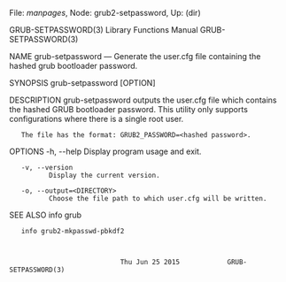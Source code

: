 File: *manpages*,  Node: grub2-setpassword,  Up: (dir)

GRUB-SETPASSWORD(3)        Library Functions Manual        GRUB-SETPASSWORD(3)



NAME
       grub-setpassword  —  Generate  the  user.cfg file containing the hashed
       grub bootloader password.


SYNOPSIS
       grub-setpassword [OPTION]


DESCRIPTION
       grub-setpassword outputs the user.cfg file which  contains  the  hashed
       GRUB  bootloader  password.  This  utility only supports configurations
       where there is a single root user.

       The file has the format: GRUB2_PASSWORD=<hashed password>.


OPTIONS
       -h, --help
              Display program usage and exit.

       -v, --version
              Display the current version.

       -o, --output=<DIRECTORY>
              Choose the file path to which user.cfg will be written.


SEE ALSO
       info grub

       info grub2-mkpasswd-pbkdf2



                                Thu Jun 25 2015            GRUB-SETPASSWORD(3)
